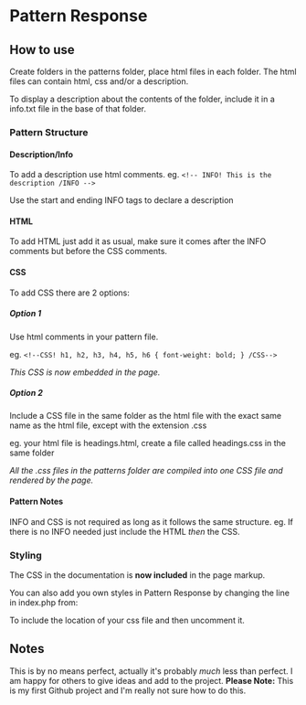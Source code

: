 # Pattern Response

## How to use

Create folders in the patterns folder, place html files in each folder. The html files can contain html, css and/or a description.

To display a description about the contents of the folder, include it in a info.txt file in the base of that folder.

### Pattern Structure

#### Description/Info
To add a description use html comments.
eg. `<!-- INFO! This is the description /INFO -->`

Use the start and ending INFO tags to declare a description

#### HTML
To add HTML just add it as usual, make sure it comes after the INFO comments but before the CSS comments.

#### CSS

To add CSS there are 2 options:

##### Option 1
Use html comments in your pattern file.

eg.
`<!--CSS! h1, h2, h3, h4, h5, h6 { font-weight: bold; } /CSS-->`

*This CSS is now embedded in the page.*

##### Option 2
Include a CSS file in the same folder as the html file with the exact same name as the html file, except with the extension .css

eg. your html file is headings.html, create a file called headings.css in the same folder

*All the .css files in the patterns folder are compiled into one CSS file and rendered by the page.*

#### Pattern Notes
INFO and CSS is not required as long as it follows the same structure. eg. If there is no INFO needed just include the HTML *then* the CSS.

### Styling

The CSS in the documentation is **now included** in the page markup. 

You can also add you own styles in Pattern Response by changing the line in index.php from:

<!-- Style guide styles -->
<!-- <link rel="stylesheet" href="custom/css/custom.css"> -->

To include the location of your css file and then uncomment it.

## Notes

This is by no means perfect, actually it's probably *much* less than perfect. I am happy for others to give ideas and add to the project.
**Please Note:** This is my first Github project and I'm really not sure how to do this.